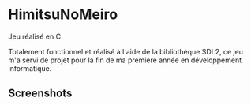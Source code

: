 # HimitsuNoMeiro
Jeu réalisé en C

Totalement fonctionnel et réalisé à l'aide de la bibliothèque SDL2, ce jeu m'a servi de projet pour la fin de ma première année en développement informatique.

## Screenshots 


